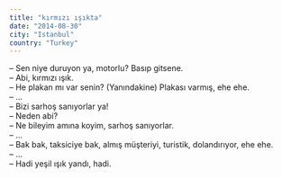 ```yaml
---
title: "kırmızı ışıkta"
date: "2014-08-30"
city: "Istanbul"
country: "Turkey"
---
```


– Sen niye duruyon ya, motorlu? Basıp gitsene.  
– Abi, kırmızı ışık.  
– He plakan mı var senin? (Yanındakine) Plakası varmış, ehe ehe.  
– …  
– Bizi sarhoş sanıyorlar ya!  
– Neden abi?  
– Ne bileyim amına koyim, sarhoş sanıyorlar.  
– …  
– Bak bak, taksiciye bak, almış müşteriyi, turistik, dolandırıyor, ehe ehe.  
– …  
– Hadi yeşil ışık yandı, hadi.
